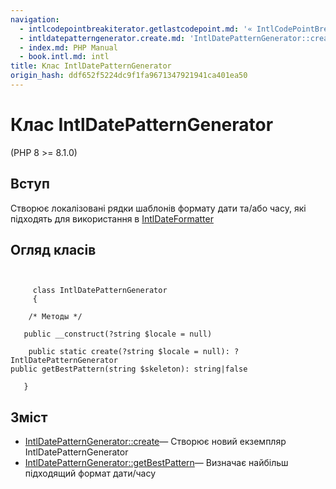 ```yaml
---
navigation:
  - intlcodepointbreakiterator.getlastcodepoint.md: '« IntlCodePointBreakIterator::getLastCodePoint'
  - intldatepatterngenerator.create.md: 'IntlDatePatternGenerator::create »'
  - index.md: PHP Manual
  - book.intl.md: intl
title: Клас IntlDatePatternGenerator
origin_hash: ddf652f5224dc9f1fa9671347921941ca401ea50
---
```

# Клас IntlDatePatternGenerator

(PHP 8 >= 8.1.0)

## Вступ

Створює локалізовані рядки шаблонів формату дати та/або часу, які підходять для використання в [IntlDateFormatter](class.intldateformatter.md)

## Огляд класів

```classsynopsis

    
     class IntlDatePatternGenerator
     {

    /* Методы */
    
   public __construct(?string $locale = null)

    public static create(?string $locale = null): ?IntlDatePatternGenerator
public getBestPattern(string $skeleton): string|false

   }
```

## Зміст

-   [IntlDatePatternGenerator::create](intldatepatterngenerator.create.md)— Створює новий екземпляр IntlDatePatternGenerator
-   [IntlDatePatternGenerator::getBestPattern](intldatepatterngenerator.getbestpattern.md)— Визначає найбільш підходящий формат дати/часу
